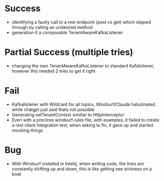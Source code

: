 # Success

- identifying a faulty call to a rest endpoint (post vs get) which slipped through by calling an undesired method
- generation if a composable TenantAwareKafkaListener

# Partial Success (multiple tries)
- changing the own TenantAwareKafkaListener to standard Kafalistener, however this needed 2 tries to get it right

# Fail
- Kafkalistener with Wildcard for all topics, Windsurf/Claude haluzinated, while chatgpt just said thats not possible
- Generating setTenantContext similiar to HttpInterceptor
- Even with a precices windsurf.rules file, with examples, it failed to create a rest client integration test, when asking to fix, it gave up and started mocking things

# Bug
- With Windsurf installed in Intellij, when writing code, the lines are constantly shifting up and down, this is like getting see sickness on a boat

